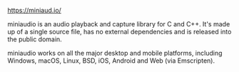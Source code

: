 https://miniaud.io/

miniaudio is an audio playback and capture library for C and C++. 
It's made up of a single source file, has no external dependencies and is released into the public domain. 

miniaudio works on all the major desktop and mobile platforms, 
including Windows, macOS, Linux, BSD, iOS, Android and Web (via Emscripten). 
